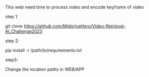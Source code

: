This web need time to process video and encode keyframe of video   

step 1:

git clone https://github.com/MidoriyaHero/Video-Retrieval-AI_Challenge2023


step 2:

pip install -r /path/to/requirements.txt


step3:

Change the location paths in WEB/APP